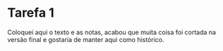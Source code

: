 # Tarefa 1

Coloquei aqui o texto e as notas, acabou que muita coisa foi cortada na versão final e gostaria de manter aqui como histórico. 
